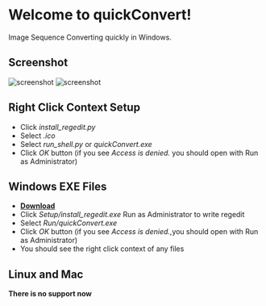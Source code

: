 # Welcome to quickConvert!

Image Sequence Converting quickly in Windows. 

## Screenshot

![screenshot](https://lh5.googleusercontent.com/r1e2Xo7m8Xsf5haJqV-Ez0zcBErzkVxNwBmTKVr-XD-_LI8672Nc4cdYACtzrW88efHcdsBN7aNbQg=w1364-h458)
![screenshot](https://lh6.googleusercontent.com/40qFu4zENPfZ4D4xeCHEEcBCDUEWLSplZGNInkQ_yJg7DcofAXL09HUUPIRfXw7usJg7W6soznG7JA=w1364-h810)

## Right Click Context Setup

- Click *install_regedit.py*
- Select *.ico*
- Select *run_shell.py* or *quickConvert.exe*
- Click *OK* button (if you see *Access is denied.* you should open with Run as Administrator)

## Windows EXE Files

- **[Download](https://drive.google.com/file/d/1mmmJvJeOAR13GOHWp18nFkGUXe8zN7mm/view?usp=sharing "Download")**
- Click *Setup/install_regedit.exe* Run as Administrator to write regedit
- Select *Run/quickConvert.exe*
- Click *OK* button (if you see *Access is denied.*,you should open with Run as Administrator)
- You should see the right click context of any files


## Linux and Mac

**There is no support now**

